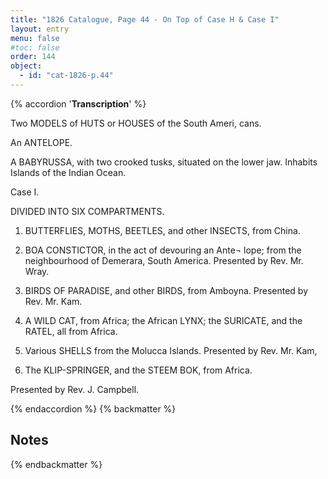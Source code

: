 ```yaml
---
title: "1826 Catalogue, Page 44 - On Top of Case H & Case I"
layout: entry
menu: false
#toc: false
order: 144
object:
  - id: "cat-1826-p.44"
---
```

{% accordion '**Transcription**' %}

Two MODELS of HUTS or HOUSES of the South Ameri,
cans.

An ANTELOPE.

A BABYRUSSA, with two crooked tusks, situated on the
lower jaw.
Inhabits Islands of the Indian Ocean.


Case I.


DIVIDED INTO SIX COMPARTMENTS.

1. BUTTERFLIES, MOTHS, BEETLES, and other
INSECTS, from China.

2. BOA CONSTICTOR, in the act of devouring an Ante¬
lope; from the neighbourhood of Demerara, South
America.
Presented by Rev. Mr. Wray.

3. BIRDS OF PARADISE, and other BIRDS, from
Amboyna.
Presented by Rev. Mr. Kam.

4. A WILD CAT, from Africa; the African LYNX; the
SURICATE, and the RATEL, all from Africa.

5. Various SHELLS from the Molucca Islands.
Presented by Rev. Mr. Kam,

6. The KLIP-SPRINGER, and the STEEM BOK, from
Africa.

Presented by Rev. J. Campbell.

{% endaccordion %}
{% backmatter %}

## Notes

{% endbackmatter %}
